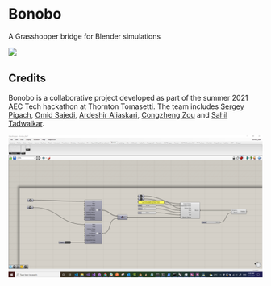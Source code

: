# Bonobo
 A Grasshopper bridge for Blender simulations
 
 ![](https://github.com/enmerk4r/Bonobo/blob/main/Assets/Comp%202_2.gif)
 
 ## Credits
 Bonobo is a collaborative project developed as part of the summer 2021 AEC Tech hackathon at Thornton Tomasetti. The team includes [Sergey Pigach](https://github.com/enmerk4r), [Omid Sajedi](https://github.com/ssajedi), [Ardeshir Aliaskari](https://github.com/ardesh), [Congzheng Zou](https://github.com/CongzhengZOU) and [Sahil Tadwalkar](https://github.com/stadwalkar).

![](https://github.com/enmerk4r/Bonobo/blob/main/Assets/Grasshopper.PNG)
